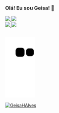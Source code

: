 ### Olá! Eu sou Geisa! 👋

<div>
<a href="https://github.com/GeisaHAlves/">
<img width="49%" src="https://github-readme-stats-grazi-grazifalk.vercel.app/api?username=GeisaHAlves&show_icons=true&theme=blueberry&include_all_commits=true&count_private=true"/>
<img width="49%" src="https://github-readme-streak-stats.herokuapp.com/?user=GeisaHAlves&hide_border=true&date_format=M%20j%5B%2C%20Y%5D&theme=blueberry"/>
</div>
<div>
<a href="https://github.com/GeisaHAlves/">
<img width="61%" src="http://github-profile-summary-cards.vercel.app/api/cards/profile-details?username=GeisaHAlves&theme=blueberry"/>
<img width="37%" src="https://github-readme-stats-grazi-grazifalk.vercel.app/api/top-langs/?username=GeisaHAlves&layout=compact&langs_count=16&theme=blueberry"/>

##

![Snake animation](https://github.com/GeisaHAlves/GeisaHAlves/blob/output/github-contribution-grid-snake.svg)

<p align="left"> <img src="https://komarev.com/ghpvc/?username=GeisaHAlves&label=Profile%20views&color=0e75b6&style=flat" alt="GeisaHAlves" /> </p>

<!--
**grazifalk/grazifalk** is a ✨ _special_ ✨ repository because its `README.md` (this file) appears on your GitHub profile.

Here are some ideas to get you started:

- 🔭 I’m currently working on ...
- 🌱 I’m currently learning ...
- 👯 I’m looking to collaborate on ...
- 🤔 I’m looking for help with ...
- 💬 Ask me about ...
- 📫 How to reach me: ...
- 😄 Pronouns: ...
- ⚡ Fun fact: ...
-->
